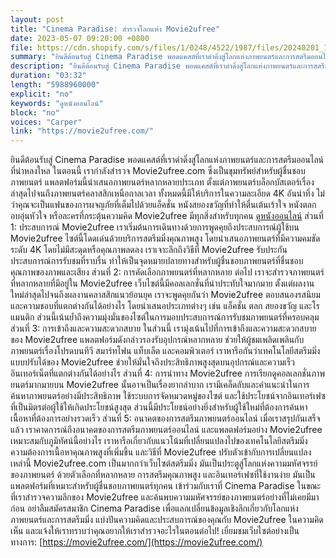 ```yaml
---
layout: post
title: "Cinema Paradise: สำรวจโลกแห่ง Movie2ufree"
date: 2023-05-07 09:20:00 +0800
file: https://cdn.shopify.com/s/files/1/0248/4522/1987/files/20240201_1.mp3?v=1706779672
summary: "ยินดีต้อนรับสู่ Cinema Paradise พอดแคสต์ที่เราดำดิ่งสู่โลกแห่งภาพยนตร์และการสตรีมออนไลน์ที่น่าหลงใหล ในตอนนี้ เรากำลังสำรวจ Movie2ufree.com ซึ่งเป็นขุมทรัพย์สำหรับผู้ชื่นชอบภาพยนตร์ แพลตฟอร์มนี้นำเสนอภาพยนตร์หลากหลายประเภท ตั้งแต่ภาพยนตร์บล็อกบัสเตอร์เรื่องล่าสุดไปจนถึงภาพยนตร์คลาสสิกเหนือกาลเวลา ทั้งหมดนี้มีให้บริการในความละเอียด 4K อันน่าทึ่ง ไม่ว่าคุณจะเป็นแฟนของการผจญภัยที่เต็มไปด้วยแอ็คชั่น หนังสยองขวัญที่ทำให้ตื่นเต้นเร้าใจ หนังตลกอบอุ่นหัวใจ หรือละครที่กระตุ้นความคิด Movie2ufree มีทุกสิ่งสำหรับทุกคน ดูหนังออนไลน์ ส่วนที่ 1: ประสบการณ์ Movie2ufree เราเริ่มต้นการเดินทางด้วยการพูดคุยถึงประสบการณ์ผู้ใช้บน Movie2ufree ไซต์นี้โดดเด่นด้วยบริการสตรีมมิ่งคุณภาพสูง โดยนำเสนอภาพยนตร์ที่มีความคมชัดระดับ 4K โดยไม่มีสะดุดหรือคุณภาพลดลง เราเจาะลึกถึงวิธีที่ Movie2ufree รับประกันประสบการณ์การรับชมที่ราบรื่น ทำให้เป็นจุดหมายปลายทางสำหรับผู้ชื่นชอบภาพยนตร์ที่ชื่นชอบคุณภาพของภาพและเสียง ส่วนที่ 2: การคัดเลือกภาพยนตร์ที่หลากหลาย ต่อไป เราจะสำรวจภาพยนตร์ที่หลากหลายที่มีอยู่ใน Movie2ufree เว็บไซต์นี้มีคอลเลกชั่นที่น่าประทับใจมากมาย ตั้งแต่ผลงานใหม่ล่าสุดไปจนถึงผลงานคลาสสิกแนวย้อนยุค เราจะพูดคุยกันว่า Movie2ufree ตอบสนองรสนิยมและความชอบที่แตกต่างกันได้อย่างไร โดยนำเสนอประเภทต่างๆ เช่น แอ็คชั่น ตลก สยองขวัญ และโรแมนติก ส่วนนี้เน้นย้ำถึงความมุ่งมั่นของไซต์ในการมอบประสบการณ์การรับชมภาพยนตร์ที่ครอบคลุม ส่วนที่ 3: การเข้าถึงและความสะดวกสบาย ในส่วนนี้ เรามุ่งเน้นไปที่การเข้าถึงและความสะดวกสบายของ Movie2ufree แพลตฟอร์มดังกล่าวรองรับอุปกรณ์หลากหลาย ช่วยให้ผู้ชมเพลิดเพลินกับภาพยนตร์เรื่องโปรดบนทีวี สมาร์ทโฟน แท็บเล็ต และคอมพิวเตอร์ เราหารือกันว่าเทคโนโลยีสตรีมมิ่งแบบปรับได้ของ Movie2ufree ช่วยให้มั่นใจถึงประสิทธิภาพสูงสุดบนอุปกรณ์และความเร็วอินเทอร์เน็ตที่แตกต่างกันได้อย่างไร ส่วนที่ 4: การนำทาง Movie2ufree การเรียกดูคอลเลกชั่นภาพยนตร์มากมายบน Movie2ufree นั้นอาจเป็นเรื่องยากลำบาก เรามีเคล็ดลับและคำแนะนำในการค้นหาภาพยนตร์อย่างมีประสิทธิภาพ ใช้ระบบการจัดหมวดหมู่ของไซต์ และใช้ประโยชน์จากอินเทอร์เฟซที่เป็นมิตรต่อผู้ใช้ให้เกิดประโยชน์สูงสุด ส่วนนี้มีประโยชน์อย่างยิ่งสำหรับผู้ใช้ใหม่ที่ต้องการค้นหาเนื้อหาที่ต้องการอย่างรวดเร็ว ส่วนที่ 5: อนาคตของการสตรีมภาพยนตร์ออนไลน์ เมื่อเราสรุปกันเสร็จแล้ว เราคาดการณ์ถึงอนาคตของการสตรีมภาพยนตร์ออนไลน์ และแพลตฟอร์มอย่าง Movie2ufree เหมาะสมกับภูมิทัศน์นี้อย่างไร เราหารือเกี่ยวกับแนวโน้มที่เปลี่ยนแปลงไปของเทคโนโลยีสตรีมมิ่ง ความต้องการเนื้อหาคุณภาพสูงที่เพิ่มขึ้น และวิธีที่ Movie2ufree ปรับตัวเข้ากับการเปลี่ยนแปลงเหล่านี้ Movie2ufree.com เป็นมากกว่าเว็บไซต์สตรีมมิ่ง มันเป็นประตูสู่โลกแห่งความมหัศจรรย์ของภาพยนตร์ ด้วยตัวเลือกที่หลากหลาย การสตรีมคุณภาพสูง และอินเทอร์เฟซที่ใช้งานง่าย มันเป็นแพลตฟอร์มที่เหมาะสำหรับผู้ชื่นชอบภาพยนตร์ทุกคน เข้าร่วมกับเราที่ Cinema Paradise ในขณะที่เราสำรวจความลึกของ Movie2ufree และค้นพบความมหัศจรรย์ของภาพยนตร์อย่างที่ไม่เคยมีมาก่อน อย่าลืมสมัครสมาชิก Cinema Paradise เพื่อแลกเปลี่ยนข้อมูลเชิงลึกเกี่ยวกับโลกแห่งภาพยนตร์และการสตรีมมิ่ง แบ่งปันความคิดและประสบการณ์ของคุณกับ Movie2ufree ในความคิดเห็น และแจ้งให้เราทราบว่าคุณอยากให้เราสำรวจอะไรในตอนต่อไป!"
description: "ยินดีต้อนรับสู่ Cinema Paradise พอดแคสต์ที่เราดำดิ่งสู่โลกแห่งภาพยนตร์และการสตรีมออนไลน์ที่น่าหลงใหล ในตอนนี้ เรากำลังสำรวจ Movie2ufree.com ซึ่งเป็นขุมทรัพย์สำหรับผู้ชื่นชอบภาพยนตร์ แพลตฟอร์มนี้นำเสนอภาพยนตร์หลากหลายประเภท ตั้งแต่ภาพยนตร์บล็อกบัสเตอร์เรื่องล่าสุดไปจนถึงภาพยนตร์คลาสสิกเหนือกาลเวลา ทั้งหมดนี้มีให้บริการในความละเอียด 4K อันน่าทึ่ง ไม่ว่าคุณจะเป็นแฟนของการผจญภัยที่เต็มไปด้วยแอ็คชั่น หนังสยองขวัญที่ทำให้ตื่นเต้นเร้าใจ หนังตลกอบอุ่นหัวใจ หรือละครที่กระตุ้นความคิด Movie2ufree มีทุกสิ่งสำหรับทุกคน <a href='https://movie2ufree.com/'>ดูหนังออนไลน์</a> ส่วนที่ 1: ประสบการณ์ Movie2ufree เราเริ่มต้นการเดินทางด้วยการพูดคุยถึงประสบการณ์ผู้ใช้บน Movie2ufree ไซต์นี้โดดเด่นด้วยบริการสตรีมมิ่งคุณภาพสูง โดยนำเสนอภาพยนตร์ที่มีความคมชัดระดับ 4K โดยไม่มีสะดุดหรือคุณภาพลดลง เราเจาะลึกถึงวิธีที่ Movie2ufree รับประกันประสบการณ์การรับชมที่ราบรื่น ทำให้เป็นจุดหมายปลายทางสำหรับผู้ชื่นชอบภาพยนตร์ที่ชื่นชอบคุณภาพของภาพและเสียง ส่วนที่ 2: การคัดเลือกภาพยนตร์ที่หลากหลาย ต่อไป เราจะสำรวจภาพยนตร์ที่หลากหลายที่มีอยู่ใน Movie2ufree เว็บไซต์นี้มีคอลเลกชั่นที่น่าประทับใจมากมาย ตั้งแต่ผลงานใหม่ล่าสุดไปจนถึงผลงานคลาสสิกแนวย้อนยุค เราจะพูดคุยกันว่า Movie2ufree ตอบสนองรสนิยมและความชอบที่แตกต่างกันได้อย่างไร โดยนำเสนอประเภทต่างๆ เช่น แอ็คชั่น ตลก สยองขวัญ และโรแมนติก ส่วนนี้เน้นย้ำถึงความมุ่งมั่นของไซต์ในการมอบประสบการณ์การรับชมภาพยนตร์ที่ครอบคลุม ส่วนที่ 3: การเข้าถึงและความสะดวกสบาย ในส่วนนี้ เรามุ่งเน้นไปที่การเข้าถึงและความสะดวกสบายของ Movie2ufree แพลตฟอร์มดังกล่าวรองรับอุปกรณ์หลากหลาย ช่วยให้ผู้ชมเพลิดเพลินกับภาพยนตร์เรื่องโปรดบนทีวี สมาร์ทโฟน แท็บเล็ต และคอมพิวเตอร์ เราหารือกันว่าเทคโนโลยีสตรีมมิ่งแบบปรับได้ของ Movie2ufree ช่วยให้มั่นใจถึงประสิทธิภาพสูงสุดบนอุปกรณ์และความเร็วอินเทอร์เน็ตที่แตกต่างกันได้อย่างไร ส่วนที่ 4: การนำทาง Movie2ufree การเรียกดูคอลเลกชั่นภาพยนตร์มากมายบน Movie2ufree นั้นอาจเป็นเรื่องยากลำบาก เรามีเคล็ดลับและคำแนะนำในการค้นหาภาพยนตร์อย่างมีประสิทธิภาพ ใช้ระบบการจัดหมวดหมู่ของไซต์ และใช้ประโยชน์จากอินเทอร์เฟซที่เป็นมิตรต่อผู้ใช้ให้เกิดประโยชน์สูงสุด ส่วนนี้มีประโยชน์อย่างยิ่งสำหรับผู้ใช้ใหม่ที่ต้องการค้นหาเนื้อหาที่ต้องการอย่างรวดเร็ว ส่วนที่ 5: อนาคตของการสตรีมภาพยนตร์ออนไลน์ เมื่อเราสรุปกันเสร็จแล้ว เราคาดการณ์ถึงอนาคตของการสตรีมภาพยนตร์ออนไลน์ และแพลตฟอร์มอย่าง Movie2ufree เหมาะสมกับภูมิทัศน์นี้อย่างไร เราหารือเกี่ยวกับแนวโน้มที่เปลี่ยนแปลงไปของเทคโนโลยีสตรีมมิ่ง ความต้องการเนื้อหาคุณภาพสูงที่เพิ่มขึ้น และวิธีที่ Movie2ufree ปรับตัวเข้ากับการเปลี่ยนแปลงเหล่านี้ Movie2ufree.com เป็นมากกว่าเว็บไซต์สตรีมมิ่ง มันเป็นประตูสู่โลกแห่งความมหัศจรรย์ของภาพยนตร์ ด้วยตัวเลือกที่หลากหลาย การสตรีมคุณภาพสูง และอินเทอร์เฟซที่ใช้งานง่าย มันเป็นแพลตฟอร์มที่เหมาะสำหรับผู้ชื่นชอบภาพยนตร์ทุกคน เข้าร่วมกับเราที่ Cinema Paradise ในขณะที่เราสำรวจความลึกของ Movie2ufree และค้นพบความมหัศจรรย์ของภาพยนตร์อย่างที่ไม่เคยมีมาก่อน อย่าลืมสมัครสมาชิก Cinema Paradise เพื่อแลกเปลี่ยนข้อมูลเชิงลึกเกี่ยวกับโลกแห่งภาพยนตร์และการสตรีมมิ่ง แบ่งปันความคิดและประสบการณ์ของคุณกับ Movie2ufree ในความคิดเห็น และแจ้งให้เราทราบว่าคุณอยากให้เราสำรวจอะไรในตอนต่อไป! เยี่ยมชมเว็บไซต์อย่างเป็นทางการ:<a href='https://movie2ufree.com/'>https://movie2ufree.com/</a>"
duration: "03:32"
length: "5988960000"
explicit: "no"
keywords: "ดูหนังออนไลน์"
block: "no"
voices: "Carper"
link: "https://movie2ufree.com/"
---
```


ยินดีต้อนรับสู่ Cinema Paradise พอดแคสต์ที่เราดำดิ่งสู่โลกแห่งภาพยนตร์และการสตรีมออนไลน์ที่น่าหลงใหล ในตอนนี้ เรากำลังสำรวจ Movie2ufree.com ซึ่งเป็นขุมทรัพย์สำหรับผู้ชื่นชอบภาพยนตร์ แพลตฟอร์มนี้นำเสนอภาพยนตร์หลากหลายประเภท ตั้งแต่ภาพยนตร์บล็อกบัสเตอร์เรื่องล่าสุดไปจนถึงภาพยนตร์คลาสสิกเหนือกาลเวลา ทั้งหมดนี้มีให้บริการในความละเอียด 4K อันน่าทึ่ง ไม่ว่าคุณจะเป็นแฟนของการผจญภัยที่เต็มไปด้วยแอ็คชั่น หนังสยองขวัญที่ทำให้ตื่นเต้นเร้าใจ หนังตลกอบอุ่นหัวใจ หรือละครที่กระตุ้นความคิด Movie2ufree มีทุกสิ่งสำหรับทุกคน [ดูหนังออนไลน์](https://movie2ufree.com/) ส่วนที่ 1: ประสบการณ์ Movie2ufree เราเริ่มต้นการเดินทางด้วยการพูดคุยถึงประสบการณ์ผู้ใช้บน Movie2ufree ไซต์นี้โดดเด่นด้วยบริการสตรีมมิ่งคุณภาพสูง โดยนำเสนอภาพยนตร์ที่มีความคมชัดระดับ 4K โดยไม่มีสะดุดหรือคุณภาพลดลง เราเจาะลึกถึงวิธีที่ Movie2ufree รับประกันประสบการณ์การรับชมที่ราบรื่น ทำให้เป็นจุดหมายปลายทางสำหรับผู้ชื่นชอบภาพยนตร์ที่ชื่นชอบคุณภาพของภาพและเสียง ส่วนที่ 2: การคัดเลือกภาพยนตร์ที่หลากหลาย ต่อไป เราจะสำรวจภาพยนตร์ที่หลากหลายที่มีอยู่ใน Movie2ufree เว็บไซต์นี้มีคอลเลกชั่นที่น่าประทับใจมากมาย ตั้งแต่ผลงานใหม่ล่าสุดไปจนถึงผลงานคลาสสิกแนวย้อนยุค เราจะพูดคุยกันว่า Movie2ufree ตอบสนองรสนิยมและความชอบที่แตกต่างกันได้อย่างไร โดยนำเสนอประเภทต่างๆ เช่น แอ็คชั่น ตลก สยองขวัญ และโรแมนติก ส่วนนี้เน้นย้ำถึงความมุ่งมั่นของไซต์ในการมอบประสบการณ์การรับชมภาพยนตร์ที่ครอบคลุม ส่วนที่ 3: การเข้าถึงและความสะดวกสบาย ในส่วนนี้ เรามุ่งเน้นไปที่การเข้าถึงและความสะดวกสบายของ Movie2ufree แพลตฟอร์มดังกล่าวรองรับอุปกรณ์หลากหลาย ช่วยให้ผู้ชมเพลิดเพลินกับภาพยนตร์เรื่องโปรดบนทีวี สมาร์ทโฟน แท็บเล็ต และคอมพิวเตอร์ เราหารือกันว่าเทคโนโลยีสตรีมมิ่งแบบปรับได้ของ Movie2ufree ช่วยให้มั่นใจถึงประสิทธิภาพสูงสุดบนอุปกรณ์และความเร็วอินเทอร์เน็ตที่แตกต่างกันได้อย่างไร ส่วนที่ 4: การนำทาง Movie2ufree การเรียกดูคอลเลกชั่นภาพยนตร์มากมายบน Movie2ufree นั้นอาจเป็นเรื่องยากลำบาก เรามีเคล็ดลับและคำแนะนำในการค้นหาภาพยนตร์อย่างมีประสิทธิภาพ ใช้ระบบการจัดหมวดหมู่ของไซต์ และใช้ประโยชน์จากอินเทอร์เฟซที่เป็นมิตรต่อผู้ใช้ให้เกิดประโยชน์สูงสุด ส่วนนี้มีประโยชน์อย่างยิ่งสำหรับผู้ใช้ใหม่ที่ต้องการค้นหาเนื้อหาที่ต้องการอย่างรวดเร็ว ส่วนที่ 5: อนาคตของการสตรีมภาพยนตร์ออนไลน์ เมื่อเราสรุปกันเสร็จแล้ว เราคาดการณ์ถึงอนาคตของการสตรีมภาพยนตร์ออนไลน์ และแพลตฟอร์มอย่าง Movie2ufree เหมาะสมกับภูมิทัศน์นี้อย่างไร เราหารือเกี่ยวกับแนวโน้มที่เปลี่ยนแปลงไปของเทคโนโลยีสตรีมมิ่ง ความต้องการเนื้อหาคุณภาพสูงที่เพิ่มขึ้น และวิธีที่ Movie2ufree ปรับตัวเข้ากับการเปลี่ยนแปลงเหล่านี้ Movie2ufree.com เป็นมากกว่าเว็บไซต์สตรีมมิ่ง มันเป็นประตูสู่โลกแห่งความมหัศจรรย์ของภาพยนตร์ ด้วยตัวเลือกที่หลากหลาย การสตรีมคุณภาพสูง และอินเทอร์เฟซที่ใช้งานง่าย มันเป็นแพลตฟอร์มที่เหมาะสำหรับผู้ชื่นชอบภาพยนตร์ทุกคน เข้าร่วมกับเราที่ Cinema Paradise ในขณะที่เราสำรวจความลึกของ Movie2ufree และค้นพบความมหัศจรรย์ของภาพยนตร์อย่างที่ไม่เคยมีมาก่อน อย่าลืมสมัครสมาชิก Cinema Paradise เพื่อแลกเปลี่ยนข้อมูลเชิงลึกเกี่ยวกับโลกแห่งภาพยนตร์และการสตรีมมิ่ง แบ่งปันความคิดและประสบการณ์ของคุณกับ Movie2ufree ในความคิดเห็น และแจ้งให้เราทราบว่าคุณอยากให้เราสำรวจอะไรในตอนต่อไป! เยี่ยมชมเว็บไซต์อย่างเป็นทางการ: [https://movie2ufree.com/](https://movie2ufree.com/)
